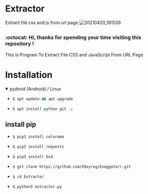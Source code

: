 # Extractor
Extract file css and js from url page
![20210420_181539](https://user-images.githubusercontent.com/82809095/115387898-7536e480-a205-11eb-82e1-ac36c4265deb.jpg)

##
### :octocat: Hi, thanks for spending your time visiting this repository !
<p>
This is Program To Extract File CSS and JavaScript From URL Page
</p>


# Installation
<details open>
<summary> pydroid (Android) / Linux</summary>

- ```bash
  $ apt update && apt upgrade
  ```

- ```bash
  $ apt install python git -y
  ```

## install pip
- ```bash
  $ pip3 install colorama
  ```

- ```bash
  $ pip3 install requests
  ```

- ```bash
  $ pip3 install bs4
  ```

- ```bash
  $ git clone https://github.com/VQxyrog/Exeggutorr.git
  ```

- ```bash
  $ cd Extractor
  ```

- ```bash
  $ python3 extractor.py
  ```
